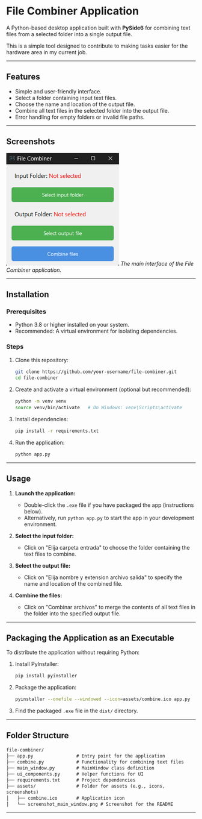# File Combiner Application

A Python-based desktop application built with **PySide6** for combining text files from a selected folder into a single output file.

This is a simple tool designed to contribute to making tasks easier for the hardware area in my current job.

---

## Features

- Simple and user-friendly interface.
- Select a folder containing input text files.
- Choose the name and location of the output file.
- Combine all text files in the selected folder into the output file.
- Error handling for empty folders or invalid file paths.

---

## Screenshots

![Main Window](assets/screenshot_main_window.png)
*The main interface of the File Combiner application.*

---

## Installation

### Prerequisites

- Python 3.8 or higher installed on your system.
- Recommended: A virtual environment for isolating dependencies.

### Steps

1. Clone this repository:
    ```bash
    git clone https://github.com/your-username/file-combiner.git
    cd file-combiner
    ```
2. Create and activate a virtual environment (optional but recommended):
    ```bash
    python -m venv venv
    source venv/bin/activate   # On Windows: venv\Scripts\activate
    ```
3. Install dependencies:
    ```bash
    pip install -r requirements.txt
    ```
4. Run the application:
    ```bash
    python app.py
    ```

---

## Usage

1. **Launch the application:**
   - Double-click the `.exe` file if you have packaged the app (instructions below).
   - Alternatively, run `python app.py` to start the app in your development environment.

2. **Select the input folder:**
   - Click on "Elija carpeta entrada" to choose the folder containing the text files to combine.

3. **Select the output file:**
   - Click on "Elija nombre y extension archivo salida" to specify the name and location of the combined file.

4. **Combine the files:**
   - Click on "Combinar archivos" to merge the contents of all text files in the folder into the specified output file.

---

## Packaging the Application as an Executable

To distribute the application without requiring Python:

1. Install PyInstaller:
    ```bash
    pip install pyinstaller
    ```
2. Package the application:
    ```bash
    pyinstaller --onefile --windowed --icon=assets/combine.ico app.py
    ```
3. Find the packaged `.exe` file in the `dist/` directory.

---

## Folder Structure

```
file-combiner/
├── app.py                # Entry point for the application
├── combine.py            # Functionality for combining text files
├── main_window.py        # MainWindow class definition
├── ui_components.py      # Helper functions for UI
├── requirements.txt      # Project dependencies
├── assets/               # Folder for assets (e.g., icons, screenshots)
│   ├── combine.ico       # Application icon
│   └── screenshot_main_window.png # Screenshot for the README
```
---

